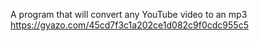 A program that will convert any YouTube video to an mp3
https://gyazo.com/45cd7f3c1a202ce1d082c9f0cdc955c5
